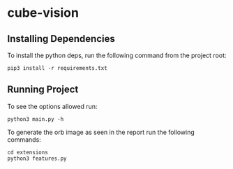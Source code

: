 # cube-vision

## Installing Dependencies
To install the python deps, run the following command from the project root:
```
pip3 install -r requirements.txt
```

## Running Project
To see the options allowed run:
```
python3 main.py -h
```

To generate the orb image as seen in the report run the following commands:
```
cd extensions
python3 features.py
```
